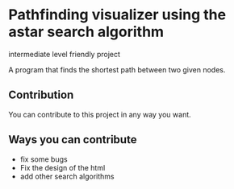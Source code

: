 # Pathfinding visualizer using the astar search algorithm

intermediate level friendly project

A program that finds the shortest path between two given nodes.

## Contribution

You can contribute to this project in any way you want.

## Ways you can contribute

- fix some bugs
- Fix the design of the html
- add other search algorithms

